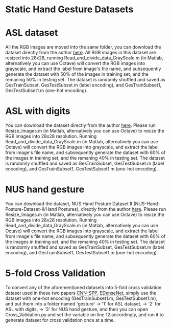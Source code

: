 # Static Hand Gesture Datasets

# ASL dataset
All the RGB images are moved into the same folder, you can download the dataset directly from the author [here](http://empslocal.ex.ac.uk/people/staff/np331/index.php?section=FingerSpellingDataset).
All RGB images in this dataset are resized into 28x28, running Read_and_divide_data_GrayScale.m (in Matlab, alternatively you can use Octave) will convert the RGB images into grayscale, and extract the label from image's file name, and subsequently generate the dataset with 50% of the images in training set, and the remaning 50% in testing set. The dataset is randomly shuffled and saved as GesTrainSubset, GesTestSubset.m (label encoding), and GesTrainSubset1, GesTestSubset1.m (one-hot encoding).

# ASL with digits
You can download the dataset directly from the author [here](https://www.massey.ac.nz/~albarcza/gesture_dataset2012.html).
Please run Resize_Images.m (in Matlab, alternatively you can use Octave) to resize the RGB images into 28x28 resolution.
Running Read_and_divide_data_GrayScale.m (in Matlab, alternatively you can use Octave) will convert the RGB images into grayscale, and extract the label from image's file name, and subsequently generate the dataset with 60% of the images in training set, and the remaning 40% in testing set. The dataset is randomly shuffled and saved as GesTrainSubset, GesTestSubset.m (label encoding), and GesTrainSubset1, GesTestSubset1.m (one-hot encoding).

# NUS hand gesture
You can download the dataset, NUS Hand Posture Dataset II (NUS-Hand-Posture-Dataset-II/Hand Postures), directly from the author [here](https://www.ece.nus.edu.sg/stfpage/elepv/NUS-HandSet/).
Please run Resize_Images.m (in Matlab, alternatively you can use Octave) to resize the RGB images into 28x28 resolution.
Running Read_and_divide_data_GrayScale.m (in Matlab, alternatively you can use Octave) will convert the RGB images into grayscale, and extract the label from image's file name, and subsequently generate the dataset with 60% of the images in training set, and the remaning 40% in testing set. The dataset is randomly shuffled and saved as GesTrainSubset, GesTestSubset.m (label encoding), and GesTrainSubset1, GesTestSubset1.m (one-hot encoding).

# 5-fold Cross Validation
To convert any of the aforementioned datasets into 5-fold cross validation dataset used in these two papers [CNN-SPP](https://link.springer.com/article/10.1007/s00521-020-05337-0), [EDenseNet](https://doi.org/10.1016/j.eswa.2021.114797), simply use the dataset with one-hot encoding (GesTrainSubset1.m, GesTestSubset1.m), and put them into a folder named 'gesture' -> '1' for ASL dataset, -> '2' for ASL with digits, -> '3' for NUS hand gesture, and then you can open Cross_Validation.py and set the variable on line 12 accordingly, and run it to generate dataset for cross validation once at a time.
